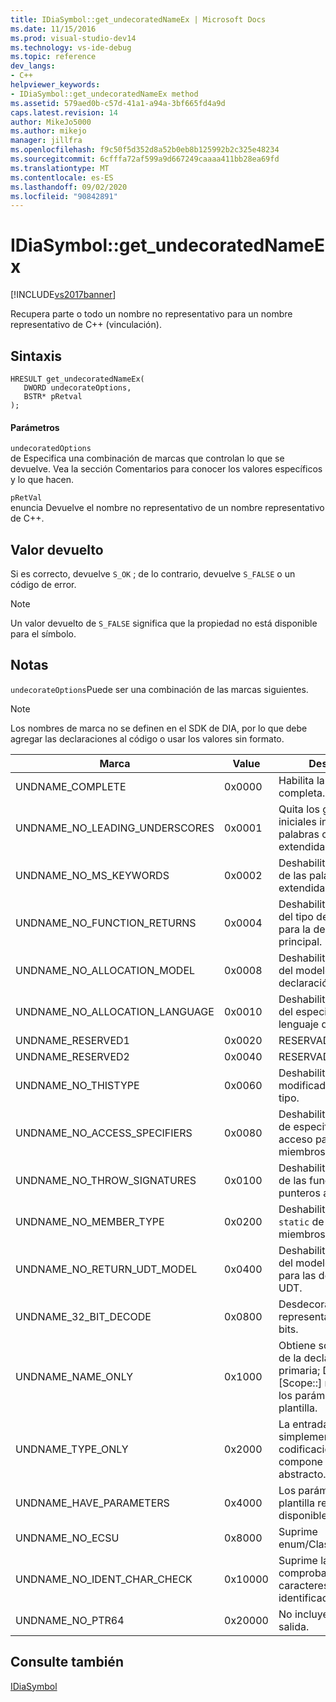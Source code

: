 ```yaml
---
title: IDiaSymbol::get_undecoratedNameEx | Microsoft Docs
ms.date: 11/15/2016
ms.prod: visual-studio-dev14
ms.technology: vs-ide-debug
ms.topic: reference
dev_langs:
- C++
helpviewer_keywords:
- IDiaSymbol::get_undecoratedNameEx method
ms.assetid: 579aed0b-c57d-41a1-a94a-3bf665fd4a9d
caps.latest.revision: 14
author: MikeJo5000
ms.author: mikejo
manager: jillfra
ms.openlocfilehash: f9c50f5d352d8a52b0eb8b125992b2c325e48234
ms.sourcegitcommit: 6cfffa72af599a9d667249caaaa411bb28ea69fd
ms.translationtype: MT
ms.contentlocale: es-ES
ms.lasthandoff: 09/02/2020
ms.locfileid: "90842891"
---
```

# <a name="idiasymbolget_undecoratednameex"></a>IDiaSymbol::get_undecoratedNameEx
[!INCLUDE[vs2017banner](../../includes/vs2017banner.md)]

Recupera parte o todo un nombre no representativo para un nombre representativo de C++ (vinculación).  
  
## <a name="syntax"></a>Sintaxis  
  
```cpp#  
HRESULT get_undecoratedNameEx(   
   DWORD undecorateOptions,  
   BSTR* pRetval  
);  
```  
  
#### <a name="parameters"></a>Parámetros  
 `undecoratedOptions`  
 de Especifica una combinación de marcas que controlan lo que se devuelve. Vea la sección Comentarios para conocer los valores específicos y lo que hacen.  
  
 `pRetVal`  
 enuncia Devuelve el nombre no representativo de un nombre representativo de C++.  
  
## <a name="return-value"></a>Valor devuelto  
 Si es correcto, devuelve `S_OK` ; de lo contrario, devuelve `S_FALSE` o un código de error.  
  
> [!NOTE]
> Un valor devuelto de `S_FALSE` significa que la propiedad no está disponible para el símbolo.  
  
## <a name="remarks"></a>Notas  
 `undecorateOptions`Puede ser una combinación de las marcas siguientes.  
  
> [!NOTE]
> Los nombres de marca no se definen en el SDK de DIA, por lo que debe agregar las declaraciones al código o usar los valores sin formato.  
  
|Marca|Value|Descripción|  
|----------|-----------|-----------------|  
|UNDNAME_COMPLETE|0x0000|Habilita la desdecoración completa.|  
|UNDNAME_NO_LEADING_UNDERSCORES|0x0001|Quita los guiones iniciales iniciales de las palabras clave extendidas de Microsoft.|  
|UNDNAME_NO_MS_KEYWORDS|0x0002|Deshabilita la expansión de las palabras clave extendidas de Microsoft.|  
|UNDNAME_NO_FUNCTION_RETURNS|0x0004|Deshabilita la expansión del tipo de valor devuelto para la declaración principal.|  
|UNDNAME_NO_ALLOCATION_MODEL|0x0008|Deshabilita la expansión del modelo de declaración.|  
|UNDNAME_NO_ALLOCATION_LANGUAGE|0x0010|Deshabilita la expansión del especificador de lenguaje de declaración.|  
|UNDNAME_RESERVED1|0x0020|RESERVADO.|  
|UNDNAME_RESERVED2|0x0040|RESERVADO.|  
|UNDNAME_NO_THISTYPE|0x0060|Deshabilita todos los modificadores en el `this` tipo.|  
|UNDNAME_NO_ACCESS_SPECIFIERS|0x0080|Deshabilita la expansión de especificadores de acceso para los miembros.|  
|UNDNAME_NO_THROW_SIGNATURES|0x0100|Deshabilita la expansión de las funciones y los punteros a las funciones.|  
|UNDNAME_NO_MEMBER_TYPE|0x0200|Deshabilita la expansión `static` de `virtual` los miembros o.|  
|UNDNAME_NO_RETURN_UDT_MODEL|0x0400|Deshabilita la expansión del modelo de Microsoft para las devoluciones UDT.|  
|UNDNAME_32_BIT_DECODE|0x0800|Desdecora los nombres representativos de 32 bits.|  
|UNDNAME_NAME_ONLY|0x1000|Obtiene solo el nombre de la declaración primaria; Devuelve solo [Scope::] name.  Expande los parámetros de la plantilla.|  
|UNDNAME_TYPE_ONLY|0x2000|La entrada es simplemente una codificación de tipos; compone un declarador abstracto.|  
|UNDNAME_HAVE_PARAMETERS|0x4000|Los parámetros de plantilla reales están disponibles.|  
|UNDNAME_NO_ECSU|0x8000|Suprime enum/Class/struct/union.|  
|UNDNAME_NO_IDENT_CHAR_CHECK|0x10000|Suprime la comprobación de los caracteres de identificador válidos.|  
|UNDNAME_NO_PTR64|0x20000|No incluye ptr64 en la salida.|  
  
## <a name="see-also"></a>Consulte también  
 [IDiaSymbol](../../debugger/debug-interface-access/idiasymbol.md)
